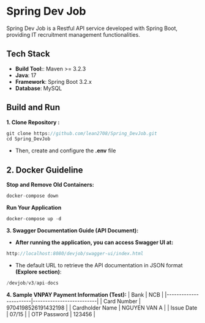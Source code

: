 # Spring Dev Job
Spring Dev Job is a Restful API service developed with Spring Boot, providing IT recruitment management functionalities.
## Tech Stack
- **Build Tool:**: Maven >= 3.2.3
- **Java**: 17
- **Framework**: Spring Boot 3.2.x
- **Database**: MySQL
## Build and Run
**1. Clone Repository :**
```java
git clone https://github.com/lean2708/Spring_DevJob.git  
cd Spring_DevJob
```
- Then, create and configure the **.env** file

## 2. Docker Guideline
**Stop and Remove Old Containers:**
```java
docker-compose down
```
**Run Your Application**
```java
docker-compose up -d
```
**3. Swagger Documentation Guide (API Document):**
- **After running the application, you can access Swagger UI at:**
```java
http://localhost:8080/devjob/swagger-ui/index.html
```
- The default URL to retrieve the API documentation in JSON format **(Explore section)**:
```java
/devjob/v3/api-docs
```
**4. Sample VNPAY Payment Information (Test):**
| Bank                  | NCB                      |
|-----------------------|--------------------------|
| Card Number           | 9704198526191432198      |
| Cardholder Name       | NGUYEN VAN A             |
| Issue Date            | 07/15                    |
| OTP Password          | 123456                   |
